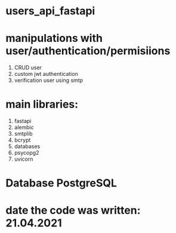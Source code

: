 # users_api_fastapi

# manipulations with user/authentication/permisiions
1) CRUD user
2) custom jwt authentication
3) verification user using smtp

# main libraries: 
1) fastapi
2) alembic
3) smtplib
4) bcrypt
5) databases
6) psycopg2
7) uvicorn

# Database PostgreSQL

# date the code was written: 21.04.2021
